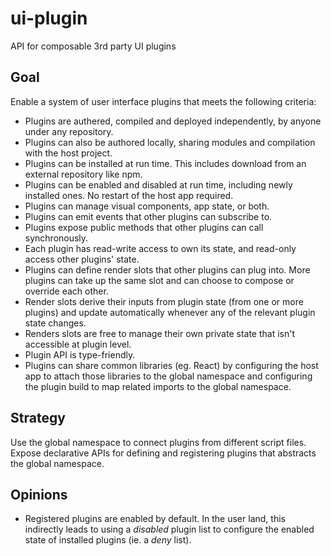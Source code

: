 # ui-plugin

API for composable 3rd party UI plugins

## Goal

Enable a system of user interface plugins that meets the following criteria:

- Plugins are authered, compiled and deployed independently, by anyone under any repository.
- Plugins can also be authored locally, sharing modules and compilation with the host project.
- Plugins can be installed at run time. This includes download from an external repository like npm.
- Plugins can be enabled and disabled at run time, including newly installed ones. No restart of the host app required.
- Plugins can manage visual components, app state, or both.
- Plugins can emit events that other plugins can subscribe to.
- Plugins expose public methods that other plugins can call synchronously.
- Each plugin has read-write access to own its state, and read-only access other plugins' state.
- Plugins can define render slots that other plugins can plug into. More plugins can take up the same slot and can choose to compose or override each other.
- Render slots derive their inputs from plugin state (from one or more plugins) and update automatically whenever any of the relevant plugin state changes.
- Renders slots are free to manage their own private state that isn't accessible at plugin level.
- Plugin API is type-friendly.
- Plugins can share common libraries (eg. React) by configuring the host app to attach those libraries to the global namespace and configuring the plugin build to map related imports to the global namespace.

## Strategy

Use the global namespace to connect plugins from different script files. Expose declarative APIs for defining and registering plugins that abstracts the global namespace.

## Opinions

- Registered plugins are enabled by default. In the user land, this indirectly leads to using a _disabled_ plugin list to configure the enabled state of installed plugins (ie. a _deny_ list).
